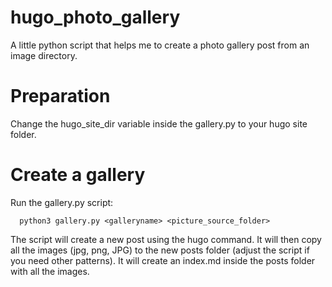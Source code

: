# hugo_photo_gallery
A little python script that helps me to create a photo gallery post from an image directory.

# Preparation
Change the hugo_site_dir variable inside the gallery.py to your hugo site folder.

# Create a gallery
Run the gallery.py script:

```
  python3 gallery.py <galleryname> <picture_source_folder>
```

The script will create a new post using the hugo command.
It will then copy all the images (jpg, png, JPG) to the new posts folder (adjust the script if you need other patterns).
It will create an index.md inside the posts folder with all the images.

